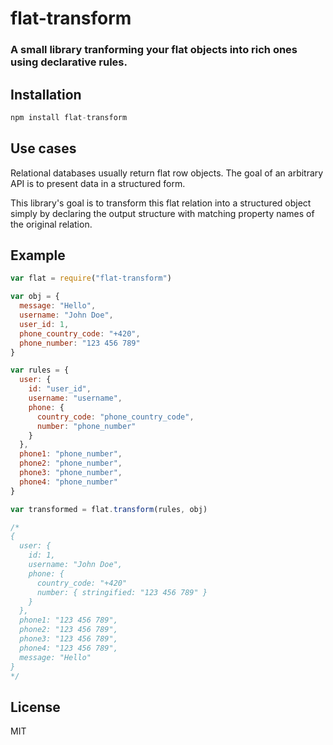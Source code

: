 # flat-transform

### A small library tranforming your flat objects into rich ones using declarative rules.

## Installation

```javascript
npm install flat-transform
```

## Use cases
Relational databases usually return flat row objects. The goal of an arbitrary API is to present data in a structured form.

This library's goal is to transform this flat relation into a structured object simply by declaring the output structure with matching property names of the original relation.

## Example

```javascript
var flat = require("flat-transform")

var obj = {
  message: "Hello",
  username: "John Doe",
  user_id: 1,
  phone_country_code: "+420",
  phone_number: "123 456 789"
}

var rules = {
  user: {
    id: "user_id",
    username: "username",
    phone: {
      country_code: "phone_country_code",
      number: "phone_number"
    }
  },
  phone1: "phone_number",
  phone2: "phone_number",
  phone3: "phone_number",
  phone4: "phone_number"
}

var transformed = flat.transform(rules, obj)

/*
{
  user: { 
    id: 1,
    username: "John Doe",
    phone: { 
      country_code: "+420" 
      number: { stringified: "123 456 789" }
    }
  },
  phone1: "123 456 789",
  phone2: "123 456 789",
  phone3: "123 456 789",
  phone4: "123 456 789",
  message: "Hello"
}
*/
```

## License

MIT